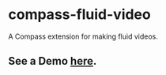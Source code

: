 compass-fluid-video
===================

A Compass extension for making fluid videos.

## See a Demo [here](http://stursby.github.io/compass-fluid-video).